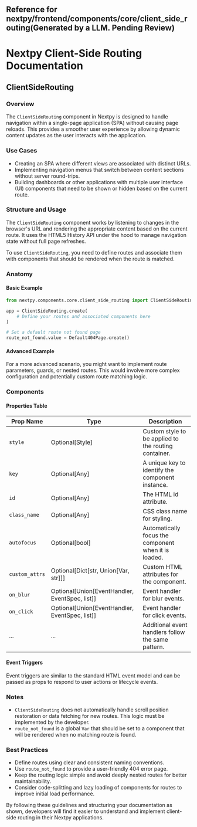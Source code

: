 ##  Reference for nextpy/frontend/components/core/client_side_routing(Generated by a LLM. Pending Review)

# Nextpy Client-Side Routing Documentation

## ClientSideRouting

### Overview

The `ClientSideRouting` component in Nextpy is designed to handle navigation within a single-page application (SPA) without causing page reloads. This provides a smoother user experience by allowing dynamic content updates as the user interacts with the application.

### Use Cases

- Creating an SPA where different views are associated with distinct URLs.
- Implementing navigation menus that switch between content sections without server round-trips.
- Building dashboards or other applications with multiple user interface (UI) components that need to be shown or hidden based on the current route.

### Structure and Usage

The `ClientSideRouting` component works by listening to changes in the browser's URL and rendering the appropriate content based on the current route. It uses the HTML5 History API under the hood to manage navigation state without full page refreshes.

To use `ClientSideRouting`, you need to define routes and associate them with components that should be rendered when the route is matched.

### Anatomy

#### Basic Example

```python
from nextpy.components.core.client_side_routing import ClientSideRouting, Default404Page

app = ClientSideRouting.create(
    # Define your routes and associated components here
)

# Set a default route not found page
route_not_found.value = Default404Page.create()
```

#### Advanced Example

For a more advanced scenario, you might want to implement route parameters, guards, or nested routes. This would involve more complex configuration and potentially custom route matching logic.

### Components

#### Properties Table

Prop Name       | Type                                              | Description
--------------- | ------------------------------------------------- | --------------------------------------------------------------
`style`         | Optional[Style]                                   | Custom style to be applied to the routing container.
`key`           | Optional[Any]                                     | A unique key to identify the component instance.
`id`            | Optional[Any]                                     | The HTML id attribute.
`class_name`    | Optional[Any]                                     | CSS class name for styling.
`autofocus`     | Optional[bool]                                    | Automatically focus the component when it is loaded.
`custom_attrs`  | Optional[Dict[str, Union[Var, str]]]              | Custom HTML attributes for the component.
`on_blur`       | Optional[Union[EventHandler, EventSpec, list]]    | Event handler for blur events.
`on_click`      | Optional[Union[EventHandler, EventSpec, list]]    | Event handler for click events.
...             | ...                                               | Additional event handlers follow the same pattern.

#### Event Triggers

Event triggers are similar to the standard HTML event model and can be passed as props to respond to user actions or lifecycle events.

### Notes

- `ClientSideRouting` does not automatically handle scroll position restoration or data fetching for new routes. This logic must be implemented by the developer.
- `route_not_found` is a global `Var` that should be set to a component that will be rendered when no matching route is found.

### Best Practices

- Define routes using clear and consistent naming conventions.
- Use `route_not_found` to provide a user-friendly 404 error page.
- Keep the routing logic simple and avoid deeply nested routes for better maintainability.
- Consider code-splitting and lazy loading of components for routes to improve initial load performance.

By following these guidelines and structuring your documentation as shown, developers will find it easier to understand and implement client-side routing in their Nextpy applications.